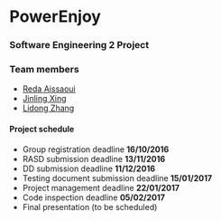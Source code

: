# PowerEnjoy
### Software Engineering 2 Project


### Team members

* [Reda Aissaoui](https://github.com/a-reda)
* [Jinling Xing](https://github.com/jinglingxing)
* [Lidong Zhang](https://github.com/william1893)

#### Project schedule

- Group registration deadline __16/10/2016__
- RASD submission deadline __13/11/2016__
- DD submission deadline __11/12/2016__
- Testing document submission deadline __15/01/2017__
- Project management deadline __22/01/2017__
- Code inspection deadline __05/02/2017__
- Final presentation (to be scheduled)
